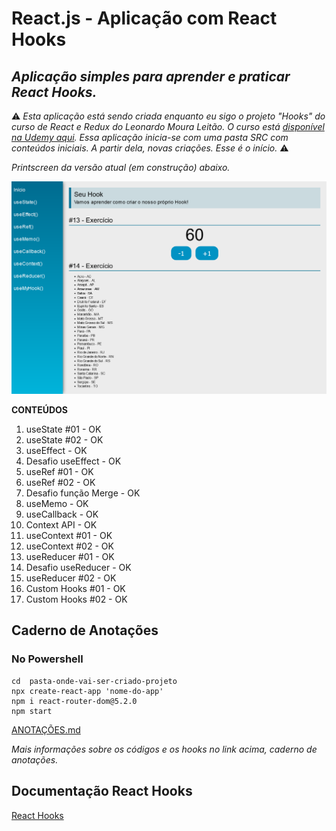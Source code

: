 # React.js - Aplicação com React Hooks

##  _Aplicação simples para aprender e praticar **React Hooks**._


 ⚠️ _Esta aplicação está sendo criada enquanto eu sigo o projeto "Hooks" do curso de React e Redux do Leonardo Moura Leitão. O curso está [disponível na Udemy aqui](https://www.udemy.com/course/react-redux-pt/). Essa aplicação inicia-se com uma pasta SRC com conteúdos iniciais. A partir dela, novas criações. Esse é o início._  ⚠️

  _Printscreen da versão atual (em construção) abaixo._

![hooks app](hooks.png)

 **CONTEÚDOS**

 1. useState #01 - OK
 2. useState #02 - OK
 3. useEffect - OK
 4. Desafio useEffect - OK
 5. useRef #01 - OK
 6. useRef #02 - OK
 7. Desafio função Merge - OK
 8. useMemo - OK
 9. useCallback - OK
 10. Context API - OK
 11. useContext #01 - OK
 12. useContext #02 - OK
 13. useReducer #01 - OK
 14. Desafio useReducer - OK
 15. useReducer #02 - OK
 16. Custom Hooks #01 - OK
 17. Custom Hooks #02 - OK

## Caderno de Anotações

### No Powershell

```
cd  pasta-onde-vai-ser-criado-projeto
npx create-react-app 'nome-do-app'
npm i react-router-dom@5.2.0
npm start
```
[ANOTAÇÕES.md](https://github.com/barbaracalderon/react-hooks/blob/master/ANOTA%C3%87%C3%95ES.md)

_Mais informações sobre os códigos e os hooks no link acima, caderno de anotações._

## Documentação React Hooks

[React Hooks ](https://pt-br.reactjs.org/docs/hooks-intro.html)
